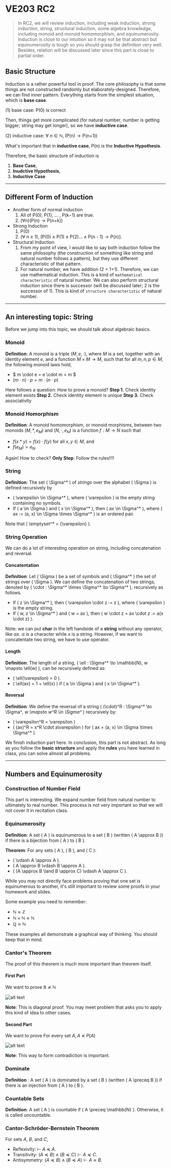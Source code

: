# VE203 RC2

> In RC2, we will review induction, including weak induction, strong induction, string, structural induction, some algebra knowledge, including monoid and monoid homomorphism, and equinumerosity. Induction is close to our intuition so it may not be that abstract but equinumerosity is tough so you should grasp the definition very well. Besides, relation will be discussed later since this part is close to partial order.

## Basic Structure

Induction is a rather powerful tool in proof. The core philosophy is that some things are not constructed randomly but elaborately-designed. Therefore, we can find inner pattern. Everything starts from the simplest situation, which is **base case**.

$(1) \ \text{base case: P(0) is correct}$

Then, things get more complicated (for natural number, number is getting bigger; string may get longer), so we have **inductive case**.

$(2) \ \text{inductive case: } \forall \ n \in \mathbb{N}, (\text{P(n)} \to \text{P(n+1)})$

What's important that in **inductive case**, $\text{P(n)}$ is the **Inductive Hypothesis**.

Therefore, the basic structure of induction is 
1. **Base Case**, 
2. **Inudctive Hypothesis**, 
3. **Inductive Case**

---

## Different Form of Induction

- Another form of normal induction
    1. All of $\text{P(0)}$, $\text{P(1)}$, $...$ , $\text{P(k−1)}$ are true.
    2. ($\forall \text{n}$)($\text{P(n)} \to \text{P(n+k)}$)
- Strong Induction
    1. $\text{P(0)}$
    2. ($\forall$ n $\geq$ 1), [$\text{P(0)} \land \text{P(1)} \land \text{P(2)} ... \land \text{P(n - 1)} \to \text{P(n)}$].
- Structural Induction
    1. From my point of view, I would like to say both induction follow the same philosophy (the construction of something like string and natural number follows a pattern), but they use different characteristic of that pattern.
    2. For natural number, we have addition (2 = 1+1). Therefore, we can use mathematical induction. This is a kind of `mathematical characteristic` of natural number. We can also perform structural induction since there is successor (will be discussed later; 2 is the successor of 1). This is kind of `structure characteristic` of natural number.
---

## An interesting topic: String

Before we jump into this topic, we should talk about algebraic basics.

### Monoid

**Definition**: A monoid is a triple $(M, e, \cdot)$, where $M$ is a set, together with an identity element $e$, and a function $M \times M \to M$, such that for all $m,n,p \in M$, the following monoid laws hold,
- $ m \cdot e = e \cdot m = m $ 
- $(m \cdot n) \cdot p = m \cdot (n \cdot p)$

Here follows a question: How to prove a monoid?
**Step 1.** Check identity element exists
**Step 2.** Check identity element is unique
**Step 3.** Check associativity

### Monoid Homorphism

**Definition**: A monoid homomorphism, or monoid morphisms, between two monoids $(M, *, e_M)$ and $(N, \cdot, e_N)$ is a function $f : M \to N$ such that
- $f (x * y) = f(x) \cdot f(y)$ for all $x, y \in M$, and
- $f (e_M) = e_N$.

Again! How to check?
**Only Step**: Follow the rules!!!!

### String

**Definition**: The set \( \Sigma^* \) of *strings* over the alphabet \( \Sigma \) is defined recursively by

- \( \varepsilon \in \Sigma^* \), where \( \varepsilon \) is the empty string containing no symbols.
- If \( a \in \Sigma \) and \( x \in \Sigma^* \), then \( ax \in \Sigma^* \), where \( ax := (a, x) \in \Sigma \times \Sigma^* \) is an ordered pair.

Note that \( \emptyset^* = \{\varepsilon\} \).

### String Operation

We can do a lot of interesting operation on string, including concatenation and reversal.

#### Concatentation

**Definition**: Let \( \Sigma \) be a set of symbols and \( \Sigma^* \) the set of strings over \( \Sigma \). We can define the concatenation of two strings, denoted by \( \cdot : \Sigma^* \times \Sigma^* \to \Sigma^* \), recursively as follows.

- If \( z \in \Sigma^* \), then \( \varepsilon \cdot z := z \), where \( \varepsilon \) is the empty string.
- If \( w, z \in \Sigma^* \) and \( w = ax \), then \( w \cdot z = ax \cdot z := a(x \cdot z) \).

Note: we can put **char** in the left handside of a **string** without any operator, like $\alpha x$. $\alpha$ is a character while $x$ is a string. However, if we want to concatentate two string, we have to use operator.

#### Length

**Definition**: The length of a string, \( \ell : \Sigma^* \to \mathbb{N}, w \mapsto \ell(w) \), can be recursively defined as:

- \( \ell(\varepsilon) = 0 \).
- \( \ell(ax) = 1 + \ell(x) \) if \( a \in \Sigma \) and \( x \in \Sigma^* \).

#### Reversal

**Definition**: We define the reversal of a string \( (\cdot)^R : \Sigma^* \to \Sigma^*, w \mapsto w^R \in \Sigma^* \) recursively by:

- \( \varepsilon^R = \varepsilon \)
- \( (ax)^R = x^R \cdot a\varepsilon \) for \( ax = (a, x) \in \Sigma \times \Sigma^* \).

We finish induction part here. In conclusion, this part is not abstract. As long as you follow the **basic structure** and apply the **rules** you have learned in class, you can solve almost all problems.

---

## Numbers and Equinumerosity

### Construction of Number Field

This part is interesting. We expand number field from natural number to ultimately to real number. This process is not very important so that we will not cover it in recitation class.

### Equinumerosity

**Definition**: A set \( A \) is equinumerous to a set \( B \) (written \( A \approx B \)) if there is a bijection from \( A \) to \( B \).

**Theorem**: For any sets \( A \), \( B \), and \( C \):  
- \( \vdash A \approx A \).  
- \( A \approx B \vdash B \approx A \).  
- \( (A \approx B \land B \approx C) \vdash A \approx C \).

While you may not directly face problems proving that one set is equinumerous to another, it's still important to review some proofs in your homework and slides.

Some example you need to remember:
- $\mathbb{N} \approx \mathbb{Z}$
- $\mathbb{N} \times \mathbb{N} \approx \mathbb{N}$
- $\mathbb{Q} \approx \mathbb{N}$

These examples all demonstrate a graphical way of thinking. You should keep that in mind.

### Cantor's Theorem

The proof of this theorem is much more important than theorem itself.

#### First Part

We want to prove $\mathbb{R} \not \approx \mathbb{N}$

![alt text](diagonal.png)

**Note**: This is diagonal proof. You may meet problem that asks you to apply this kind of idea to other cases.

#### Second Part

We want to prove $\text{For every set } A, A \not \approx P(A)$

![alt text](contra.png)

**Note**: This way to form contradiction is important.

### Dominate

**Definition** : A set \( A \) is dominated by a set \( B \) (written \( A \preceq B \)) if there is an injection from \( A \) to \( B \).

### Countable Sets

**Definition**: A set \( A \) is countable if \( A \preceq \mathbb{N} \). Otherwise, it is called uncountable.

### Cantor-Schröder-Bernstein Theorem

For sets $A$, $B$, and $C$,
- Reflexivity: $\vdash$ $A$ $\preceq$ $A$.
- Transitivity: $(A \preceq B) \land (B \preceq C) \vdash A \preceq C$.
- Antisymmetry: $(A \preceq B) \land (B \preceq A) \vdash A \approx B$.